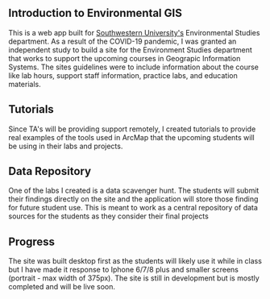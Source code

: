 ## Introduction to Environmental GIS

This is a web app built for [Southwestern University's](https://www.southwestern.edu/) Environmental Studies department. As a result of the COVID-19 pandemic, I was granted an independent study to build a site for the Environment Studies department that works to support the upcoming courses in Geograpic Information Systems. The sites guidelines were to include information about the course like lab hours, support staff information, practice labs, and education materials.

## Tutorials

Since TA's will be providing support remotely, I created tutorials to provide real examples of the tools used in ArcMap that the upcoming students will be using in their labs and projects.

## Data Repository

One of the labs I created is a data scavenger hunt. The students will submit their findings directly on the site and the application will store those finding for future student use. This is meant to work as a central repository of data sources for the students as they consider their final projects

## Progress

The site was built desktop first as the students will likely use it while in class but I have made it response to Iphone 6/7/8 plus and smaller screens (portrait - max width of 375px). The site is still in development but is mostly completed and will be live soon.
